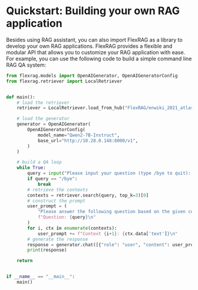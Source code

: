 # Quickstart: Building your own RAG application
Besides using RAG assistant, you can also import FlexRAG as a library to develop your own RAG applications. FlexRAG provides a flexible and modular API that allows you to customize your RAG application with ease. For example, you can use the following code to build a simple command line RAG QA system:

```python
from flexrag.models import OpenAIGenerator, OpenAIGeneratorConfig
from flexrag.retriever import LocalRetriever


def main():
    # load the retriever
    retriever = LocalRetriever.load_from_hub("FlexRAG/enwiki_2021_atlas")

    # load the generator
    generator = OpenAIGenerator(
        OpenAIGeneratorConfig(
            model_name="Qwen2-7B-Instruct",
            base_url="http://10.28.0.148:8000/v1",
        )
    )

    # build a QA loop
    while True:
        query = input("Please input your question (type /bye to quit): ")
        if query == "/bye":
            break
        # retrieve the contexts
        contexts = retriever.search(query, top_k=3)[0]
        # construct the prompt
        user_prompt = (
            "Please answer the following question based on the given contexts.\n"
            f"Question: {query}\n"
        )
        for i, ctx in enumerate(contexts):
            user_prompt += f"Context {i+1}: {ctx.data['text']}\n"
        # generate the response
        response = generator.chat([{"role": "user", "content": user_prompt}])[0][0]
        print(response)

    return


if __name__ == "__main__":
    main()
```